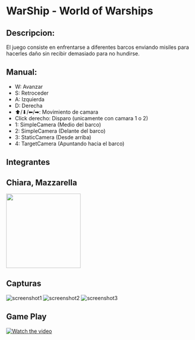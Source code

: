 # WarShip - World of Warships

## Descripcion:
El juego consiste en enfrentarse a diferentes barcos enviando misiles para hacerles daño sin recibir demasiado para no hundirse.

## Manual:
- W: Avanzar
- S: Retroceder
- A: Izquierda
- D: Derecha
- ⬆/⬇/⬅/➡: Movimiento de camara
- Click derecho: Disparo (unicamente con camara 1 o 2)
- 1: SimpleCamera (Medio del barco)
- 2: SimpleCamera (Delante del barco)
- 3: StaticCamera (Desde arriba)
- 4: TargetCamera (Apuntando hacia el barco)

## Integrantes
Chiara, Mazzarella
 -------------
<img src="https://media-exp1.licdn.com/dms/image/C4E03AQGIQD6-I4ZINw/profile-displayphoto-shrink_800_800/0/1569194006766?e=1643846400&v=beta&t=jZhSy31AulXgsclhUJntMfIBqAwouwLyIdmh9IfPmIk" height="200">

## Capturas
![screenshot1](https://github.com/tgc-utn/tgc-monogame-tp/blob/master/TGC.MonoGame.TP/Icon.bmp)
![screenshot2](https://github.com/tgc-utn/tgc-monogame-tp/blob/master/TGC.MonoGame.TP/Icon.bmp)
![screenshot3](https://github.com/tgc-utn/tgc-monogame-tp/blob/master/TGC.MonoGame.TP/Icon.bmp)

## Game Play
[![Watch the video](https://img.youtube.com/vi/pgEwUC0jvH4/0.jpg)](https://www.youtube.com/playlist?list=PLRM4L32DjvnazuMl8wZlbpEYL5Qh63ulG)
